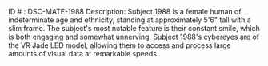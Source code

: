ID # : DSC-MATE-1988
Description: Subject 1988 is a female human of indeterminate age and ethnicity, standing at approximately 5'6" tall with a slim frame. The subject's most notable feature is their constant smile, which is both engaging and somewhat unnerving. Subject 1988's cybereyes are of the VR Jade LED model, allowing them to access and process large amounts of visual data at remarkable speeds.